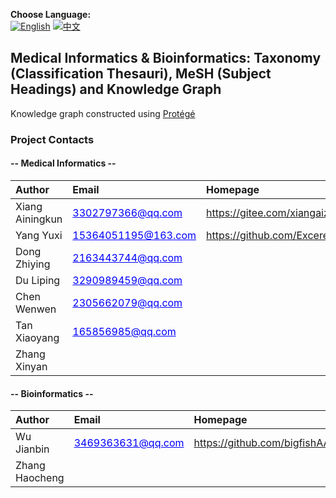 **Choose Language:**\
[![English](https://img.shields.io/badge/Language-English-blue.svg)](./README,En.md) [![中文](https://img.shields.io/badge/Language-中文-red.svg)](./README.md)

## Medical Informatics & Bioinformatics: Taxonomy (Classification Thesauri), MeSH (Subject Headings) and Knowledge Graph

Knowledge graph constructed using [Protégé](https://protege.stanford.edu/)

### Project Contacts

#### -- Medical Informatics --

| **Author** | **Email** | **Homepage** |
|:-----------------------|:-----------------------|:-----------------------|
| Xiang Ainingkun | <a style="color: blue; text-decoration: underline;">3302797366\@qq.com</a> | <https://gitee.com/xiangaizhuazhua> |
| Yang Yuxi | <a style="color: blue; text-decoration: underline;">15364051195\@163.com</a> | <https://github.com/Exceret> |
| Dong Zhiying | <a style="color: blue; text-decoration: underline;">2163443744\@qq.com</a> |  |
| Du Liping | <a style="color: blue; text-decoration: underline;">3290989459\@qq.com</a> |  |
| Chen Wenwen | <a style="color: blue; text-decoration: underline;">2305662079\@qq.com</a> |  |
| Tan Xiaoyang | <a style="color: blue; text-decoration: underline;">165856985\@qq.com</a> |  |
| Zhang Xinyan | <a style="color: blue; text-decoration: underline;"></a> |  |

#### -- Bioinformatics --

| **Author** | **Email** | **Homepage** |
|:-----------------------|:-----------------------|:-----------------------|
| Wu Jianbin | <a style="color: blue; text-decoration: underline;">3469363631\@qq.com</a> | <https://github.com/bigfishAAA9> |
| Zhang Haocheng | <a style="color: blue; text-decoration: underline;"></a> |  |